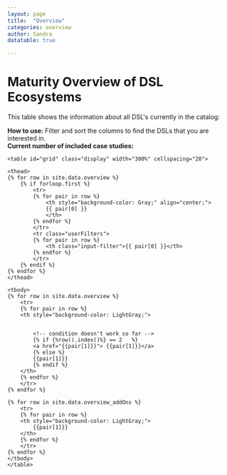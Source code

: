 ```yaml
---
layout: page
title:  "Overview"
categories: overview
author: Sandra
datatable: true

---
```


# Maturity Overview of DSL Ecosystems 

This table shows the information about all DSL's currently in the catalog:


<html>
<!-- js, html author: sandragreiner, jabier.martinez (partly) -->
<head>
<meta charset='UTF-8'>
<link rel="stylesheet" type="text/css"
	href="https://cdn.datatables.net/v/dt/jq-2.2.4/dt-1.10.15/datatables.min.css" />

<link rel="stylesheet" type="text/css"
	href="https://cdn.datatables.net/fixedheader/3.4.0/css/fixedHeader.dataTables.min.css" />
	
	
<link rel="stylesheet" type="text/css"
	href="https://cdn.datatables.net/1.13.5/css/jquery.dataTables.min.css" />
		<link rel="stylesheet" type="text/css"
	href="https://cdn.datatables.net/buttons/2.4.1/css/buttons.dataTables.min.css" />
	
<style type="text/css">
.dataTables_filter, .dataTables_info { display: none;}
tfoot {
	display: table-header-group;
}
input {
	width: 80px
}
.dataTables_wrapper.dt-buttons {
  float:none;  
  text-align:center;
}
</style>


<!-- Enables Sorting and Filtering -->
<script type="text/javascript"
	src="https://cdn.datatables.net/v/dt/jq-2.2.4/dt-1.10.15/datatables.min.js">
</script>
<!-- Export button -->
<script type="text/javascript"
	src="https://cdn.datatables.net/buttons/2.4.1/js/dataTables.buttons.min.js">
</script>
<script type="text/javascript"
	src="https://cdn.datatables.net/buttons/2.4.1/js/buttons.html5.min.js"></script>
<!-- Fixed header -->
<script type="text/javascript"
	src="https://cdn.datatables.net/fixedheader/3.4.0/js/dataTables.fixedHeader.min.js"></script>
	
<!-- Enable dynamic adjustment of romes -->
<script type="text/javascript"
	src="https://cdn.datatables.net/responsive/2.5.0/js/dataTables.responsive.min.js">
</script>


	
<script type="text/javascript" class="init">

	function countNumberOfCaseStudies() {
		// minus 2 because two <tr> represent the header and the search function
    	return (document.getElementsByTagName('tr').length - 2);
	}

	$(document).ready(function() {
		
		document.getElementById("insertCount").innerHTML = countNumberOfCaseStudies();

 		$('#grid thead th.input-filter').each(function() {
 			var title = $(this).text();
 			$(this).html('<input type="text" placeholder="Find" />');
 		});

 		function isURL(inputString) {
			return inputString.indexOf('http') == 0;
		}
    	
		
		function fileNameExport(){
 			var dateObj = new Date();

        	var year = dateObj.getUTCFullYear();
        	var month = dateObj.getUTCMonth();
        	var day = dateObj.getUTCDate();

        	return year +""+ month +""+ day + '_DSLMaturityLevels';
 		}

		var table = $('#grid').DataTable({
			// table entrys may be split among several pages
			paging : true,
			// allows for having two headers, first one for sorting, second one for filtering
			bSortCellsTop: true,
			// header rows are fixed
		    fixedHeader: true,
			scrollCollapse: true,
			scrollX: 3500,
			scrollY : true,
		    // allow for having an export button
	        dom: 'Bfrtip',
			responsive: false,
	        buttons: [
	        	{
	                extend: 'csv',
	                filename: fileNameExport(),
	                exportOptions: {
              			stripHtml: false
            		}
	            }
	        ]
		});

		$.each($('.input-filter', table.table().header()), function () {
	        var col = table.column($(this).index());
	        $('input', this).on('keyup change', function () {
	            if (col.search() !== this.value) {
	                col.search(this.value).draw();
	            }
	        });
		});
	});
</script>
</head>

<body>
	<div  style="text-align:left">
		<b>How to use:</b> Filter and sort the columns to find the DSLs that you are interested in.<br/>
		<b>Current number of included case studies:</b> <i id="insertCount"></i><br/>
	</div>

	<table id="grid" class="display" width="300%" cellspacing="20">
	
	<thead>
	{% for row in site.data.overview %}
		{% if forloop.first %}
			<tr>
			{% for pair in row %}
				<th style="background-color: Gray;" align="center;">
				{{ pair[0] }}
				</th>
			{% endfor %}
			</tr>
			<tr class="userFilters">
			{% for pair in row %}
				<th class="input-filter">{{ pair[0] }}</th>
			{% endfor %}
			</tr>
   	 	{% endif %}
	{% endfor %}
	</thead>

	<tbody>
	{% for row in site.data.overview %}
		<tr>
		{% for pair in row %}
		<th style="background-color: LightGray;">
			

			<!-- condition doesn't work so far -->
			{% if {%row().index()%} == 2   %}
			<a href="{{pair[1]}}"> {{pair[1]}}</a>
			{% else %}
			{{pair[1]}}
			{% endif %}
		</th>
		{% endfor %}
		</tr>
	{% endfor %}

	{% for row in site.data.overview_addOns %}
		<tr>
		{% for pair in row %}
		<th style="background-color: LightGray;">
			{{pair[1]}}
		</th>
		{% endfor %}
		</tr>
	{% endfor %}
    </tbody>
	</table>
</body>
</html>

